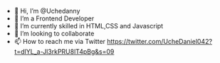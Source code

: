 - 👋 Hi, I’m @Uchedanny
- 👀 I’m a Frontend Developer
- 🌱 I’m currently skilled in HTML,CSS and Javascript
- 💞️ I’m looking to collaborate 
- 📫 How to reach me via Twitter https://twitter.com/UcheDaniel042?t=dIYL_a-Jl3rkPRU8lT4pBg&s=09

<!---
Uchedanny/Uchedanny is a ✨ special ✨ repository because its `README.md` (this file) appears on your GitHub profile.
You can click the Preview link to take a look at your changes.
--->
